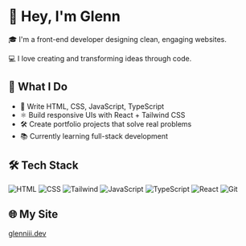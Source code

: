 # 👋 Hey, I'm Glenn

🎓 I'm a front-end developer designing clean, engaging websites.

💻 I love creating and transforming ideas through code.

## 🚀 What I Do

- 🧠 Write HTML, CSS, JavaScript, TypeScript
- ⚛️ Build responsive UIs with React + Tailwind CSS
- 🛠 Create portfolio projects that solve real problems
- 📚 Currently learning full-stack development

## 🛠 Tech Stack

![HTML](https://img.shields.io/badge/-HTML5-E34F26?logo=html5&logoColor=white)
![CSS](https://img.shields.io/badge/-CSS3-1572B6?logo=css3&logoColor=white)
![Tailwind](https://img.shields.io/badge/-TailwindCSS-1572B6?logo=tailwind&logoColor=white)
![JavaScript](https://img.shields.io/badge/-JavaScript-F7DF1E?logo=javascript&logoColor=black)
![TypeScript](https://img.shields.io/badge/-TypeScript-F7DF1E?logo=typescript&logoColor=black)
![React](https://img.shields.io/badge/-React-20232A?logo=react&logoColor=61DAFB)
![Git](https://img.shields.io/badge/-Git-F05032?logo=git&logoColor=white)

## 🌐 My Site

[glenniii.dev](https://glenniii.dev)

